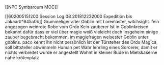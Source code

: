 [[NPC Symbaroum MOC]]

[[602005151200 Session Log 08 201812232000 Expedition bis Jakaar#^945a0b]]
Grummeliger alter Goblin mit Loremaster, witchsight.
fein angezogen
weinrote Robe vom Ordo
Kein zauberer
Ist in Goblinkreisen bekannt dafür dass er viel über magie weiß
vieleicht doch insgeheim einige zauber begebracht bekommen.
im magiefragen weisester Goblin unter goblins.
paco kennt ihn nicht persönlich
ist der Türsteher des Ordo Magica, soll bittsteller abwimmeln
Human pet
Wahr lehrling eines Sorcerer, damit er nichts verbreitet wurde er angestellt
Wohnt in kleiner Bude in Mietskaserne nahe krötenplatz
